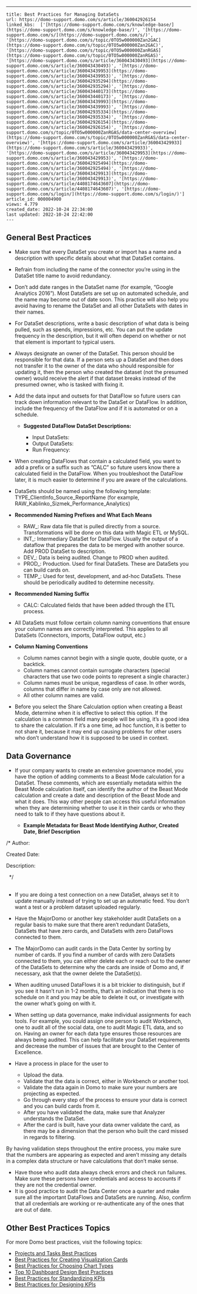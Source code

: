 ---
    title: Best Practices for Managing DataSets
    url: https://domo-support.domo.com/s/article/360042926154
    linked_kbs:  ['[https://domo-support.domo.com/s/knowledge-base/](https://domo-support.domo.com/s/knowledge-base/)', '[https://domo-support.domo.com/s/](https://domo-support.domo.com/s/)', '[https://domo-support.domo.com/s/topic/0TO5w000000Zan2GAC](https://domo-support.domo.com/s/topic/0TO5w000000Zan2GAC)', '[https://domo-support.domo.com/s/topic/0TO5w000000ZanRGAS](https://domo-support.domo.com/s/topic/0TO5w000000ZanRGAS)', '[https://domo-support.domo.com/s/article/360043430493](https://domo-support.domo.com/s/article/360043430493)', '[https://domo-support.domo.com/s/article/360043439953](https://domo-support.domo.com/s/article/360043439953)', '[https://domo-support.domo.com/s/article/360042935294](https://domo-support.domo.com/s/article/360042935294)', '[https://domo-support.domo.com/s/article/360043440173](https://domo-support.domo.com/s/article/360043440173)', '[https://domo-support.domo.com/s/article/360043439993](https://domo-support.domo.com/s/article/360043439993)', '[https://domo-support.domo.com/s/article/360042935334](https://domo-support.domo.com/s/article/360042935334)', '[https://domo-support.domo.com/s/article/360042926154](https://domo-support.domo.com/s/article/360042926154)', '[https://domo-support.domo.com/s/topic/0TO5w000000ZanRGAS/data-center-overview](https://domo-support.domo.com/s/topic/0TO5w000000ZanRGAS/data-center-overview)', '[https://domo-support.domo.com/s/article/360043429933](https://domo-support.domo.com/s/article/360043429933)', '[https://domo-support.domo.com/s/article/360043429953](https://domo-support.domo.com/s/article/360043429953)', '[https://domo-support.domo.com/s/article/360042925494](https://domo-support.domo.com/s/article/360042925494)', '[https://domo-support.domo.com/s/article/360043429913](https://domo-support.domo.com/s/article/360043429913)', '[https://domo-support.domo.com/s/article/4408174643607](https://domo-support.domo.com/s/article/4408174643607)', '[https://domo-support.domo.com/s/login/](https://domo-support.domo.com/s/login/)']
    article_id: 000004900
    views: 4.779
    created_date: 2022-10-24 22:34:00
    last updated: 2022-10-24 22:42:00
    ---



General Best Practices
----------------------


* Make sure that every DataSet you create or import has a name and a description with specific details about what that DataSet contains.
* Refrain from including the name of the connector you’re using in the DataSet title name to avoid redundancy.
* Don’t add date ranges in the DataSet name (for example, “Google Analytics 2016”). Most DataSets are set up on automated schedule, and the name may become out of date soon. This practice will also help you avoid having to rename the DataSet and all other DataSets with dates in their names.
* For DataSet descriptions, write a basic description of what data is being pulled, such as spends, impressions, etc. You can put the update frequency in the description, but it will often depend on whether or not that element is important to typical users.
* Always designate an owner of the DataSet. This person should be responsible for that data. If a person sets up a DataSet and then does not transfer it to the owner of the data who should responsible for updating it, then the person who created the dataset (not the presumed owner) would receive the alert if that dataset breaks instead of the presumed owner, who is tasked with fixing it.
* Add the data input and outsets for that DataFlow so future users can track down information relevant to the DataSet or DataFlow. In addition, include the frequency of the DataFlow and if it is automated or on a schedule.


	+ **Suggested DataFlow DataSet Descriptions:** 
	
	
		- Input DataSets:
		- Output DataSets:
		- Run Frequency:
* When creating DataFlows that contain a calculated field, you want to add a prefix or a suffix such as ”CALC” so future users know there a calculated field in the DataFlow. When you troubleshoot the DataFlow later, it is much easier to determine if you are aware of the calculations.
* DataSets should be named using the following template: TYPE\_ClientInfo\_Source\_ReportName (for example, RAW\_Kablinko\_Sizmek\_Performance\_Analytics)
* **Recommended Naming Prefixes and What Each Means**


	+ RAW\_: Raw data file that is pulled directly from a source. Transformations will be done on this data with Magic ETL or MySQL.
	+ INT\_: Intermediary DataSet for DataFlow.  Usually the output of a dataflow that prepares the data to be merged with another source. Add PROD DataSet to description.
	+ DEV\_: Data is being audited. Change to PROD when audited.
	+ PROD\_: Production. Used for final DataSets. These are DataSets you can build cards on.
	+ TEMP\_: Used for test, development, and ad-hoc DataSets. These should be periodically audited to determine necessity.
* **Recommended Naming Suffix**


	+ CALC: Calculated fields that have been added through the ETL process.
* All DataSets must follow certain column naming conventions that ensure your column names are correctly interpreted. This applies to all DataSets (Connectors, imports, DataFlow output, etc.)
* **Column Naming Conventions**
	+ Column names cannot begin with a single quote, double quote, or a backtick.
	+ Column names cannot contain surrogate characters (special characters that use two code points to represent a single character.)
	+ Column names must be unique, regardless of case. In other words, columns that differ in name by case only are not allowed.
	+ All other column names are valid.
* Before you select the Share Calculation option when creating a Beast Mode, determine when it is effective to select this option. If the calculation is a common field many people will be using, it’s a good idea to share the calculation. If it’s a one time, ad hoc function, it is better to not share it, because it may end up causing problems for other users who don’t understand how it is supposed to be used in context.


Data Governance
---------------


* If your company wants to create an extensive governance model, you have the option of adding comments to a Beast Mode calculation for a DataSet. These comments, which are essentially metadata within the Beast Mode calculation itself, can identify the author of the Beast Mode calculation and create a date and description of the Beast Mode and what it does. This way other people can access this useful information when they are determining whether to use it in their cards or who they need to talk to if they have questions about it.


	+ **Example Metadata for Beast Mode Identifying Author, Created Date, Brief Description**


/\* Author: 


Created Date:


Description:


  \*/  
 


* If you are doing a test connection on a new DataSet, always set it to update manually instead of trying to set up an automatic feed. You don’t want a test or a problem dataset uploaded regularly.
* Have the MajorDomo or another key stakeholder audit DataSets on a regular basis to make sure that there aren’t redundant DataSets, DataSets that have zero cards, and DataSets with zero DataFlows connected to them.
* The MajorDomo can audit cards in the Data Center by sorting by number of cards. If you find a number of cards with zero DataSets connected to them, you can either delete each or reach out to the owner of the DataSets to determine why the cards are inside of Domo and, if necessary, ask that the owner delete the DataSet(s).
* When auditing unused DataFlows it is a bit trickier to distinguish, but if you see it hasn’t run in 1-2 months, that’s an indication that there is no schedule on it and you may be able to delete it out, or investigate with the owner what’s going on with it.
* When setting up data governance, make individual assignments for each tools. For example, you could assign one person to audit Workbench, one to audit all of the social data, one to audit Magic ETL data, and so on. Having an owner for each data type ensures those resources are always being audited. This can help facilitate your DataSet requirements and decrease the number of issues that are brought to the Center of Excellence.
* Have a process in place for the user to 


	+ Upload the data.
	+ Validate that the data is correct, either in Workbench or another tool.
	+ Validate the data again in Domo to make sure your numbers are projecting as expected.
	+ Go through every step of the process to ensure your data is correct and you can build cards from it.
	+ After you have validated the data, make sure that Analyzer understands the DataSet.
	+ After the card is built, have your data owner validate the card, as there may be a dimension that the person who built the card missed in regards to filtering.


By having validation steps throughout the entire process, you make sure that the numbers are appearing as expected and aren’t missing any details in a complex data structure or have calculations that don’t make sense.


* Have those who audit data always check errors and check run failures. Make sure these persons have credentials and access to accounts if they are not the credential owner.
* It is good practice to audit the Data Center once a quarter and make sure all the important DataFlows and DataSets are running. Also, confirm that all credentials are working or re-authenticate any of the ones that are out of date.


Other Best Practices Topics
---------------------------


For more Domo best practices, visit the following topics:


* [Projects and Tasks Best Practices](/s/article/360043430493 "Projects and Tasks Best Practices")
* [Best Practices for Creating Visualization Cards](/s/article/360043439953 "Best Practices for Creating KPI Cards")
* [Best Practices for Choosing Chart Types](/s/article/360042935294 "Best Practices for Choosing Chart Types")
* [Top 10 Dashboard Design Best Practices](/s/article/360043440173 "Top 10 Dashboard Design Best Practices")
* [Best Practices for Standardizing KPIs](/s/article/360043439993 "Best Practices for Standardizing KPIs")
* [Best Practices for Designing KPIs](/s/article/360042935334 "Best Practices for Designing KPIs")
